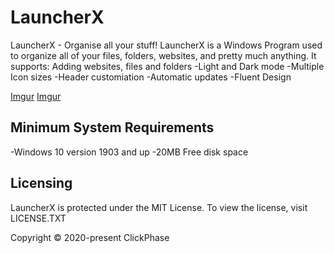 # LauncherX
LauncherX - Organise all your stuff!
LauncherX is a Windows Program used to organize all of your files, folders, websites, and pretty much anything.
It supports:
Adding websites, files and folders
-Light and Dark mode
-Multiple Icon sizes
-Header customiation
-Automatic updates
-Fluent Design

[Imgur](https://i.imgur.com/E7fUsAX.png)
[Imgur](https://i.imgur.com/oOsRgYw.png)

## Minimum System Requirements
-Windows 10 version 1903 and up
-20MB Free disk space

## Licensing
LauncherX is protected under the MIT License. To view the license, visit LICENSE.TXT

Copyright © 2020-present ClickPhase 
